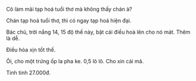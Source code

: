 Cô làm mãi tạp hoá tuổi thơ mà không thấy chán à?

Chán tạp hoá tuổi thơ, thì có ngay tạp hoá hiện đại.

Bác chủ, trời nắng 14, 15 độ thế này, bật cái điều hoà lên cho nó mát.
Thêm là dễ.

Điều hòa xịn tốt thế.

Ôi, cho một trứng ốp la pha ke.
0,5 lô lô.
Cho xin cái mã.

Tinh tinh 27.000đ.